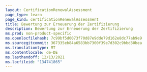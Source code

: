 ```yaml
---
layout: CertificationRenewalAssessment
page_type: learn
page_kind: certificationRenewalAssessment
title: Bewertung zur Erneuerung der Zertifizierung
description: Bewertung zur Erneuerung der Zertifizierung
ms.prod: non-product-specific
ms.openlocfilehash: 7c99bf5d0073f70d87e9dde79d162e8dc77ab9e9
ms.sourcegitcommit: 367335eb84a6583bb7300f39e7d302c9bbd30bea
ms.translationtype: MT
ms.contentlocale: de-DE
ms.lasthandoff: 12/13/2021
ms.locfileid: "134741865"
---
```

